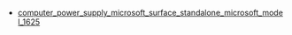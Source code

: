 * [computer_power_supply_microsoft_surface_standalone_microsoft_model_1625](computer_power_supply_microsoft_surface_standalone_microsoft_model_1625)

